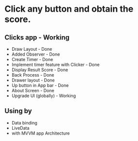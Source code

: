# Click any button and obtain the score.
## Clicks app - Working

* Draw Layout - Done
* Added Observer - Done
* Create Timer - Done
* Implement timer feature with Clicker - Done
* Display Result Score - Done
* Back Process - Done
* Drawer layout - Done
* Up button in App bar - Done
* About Screen - Done
* Upgrade UI (globally) - Working

## Using by

* Data binding
* LiveData
* with MVVM app Architecture